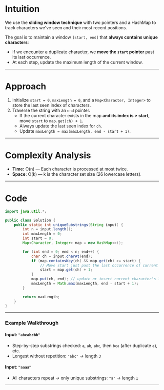 # Intuition

We use the **sliding window technique** with two pointers and a HashMap to track characters we've seen and their most recent positions.

The goal is to maintain a window `[start, end]` that **always contains unique characters**:
* If we encounter a duplicate character, we **move the `start` pointer** past its last occurrence.
* At each step, update the maximum length of the current window.

---

# Approach

1. Initialize `start = 0`, `maxLength = 0`, and a `Map<Character, Integer>` to store the last seen index of characters.
2. Traverse the string with an `end` pointer.
   * If the current character exists in the map **and its index is ≥ start**, move `start` to `map.get(ch) + 1`.
   * Always update the last seen index for `ch`.
   * Update `maxLength = max(maxLength, end - start + 1)`.

---

# Complexity Analysis

* **Time:** O(n) — Each character is processed at most twice.
* **Space:** O(k) — k is the character set size (26 lowercase letters).

---

# Code

```java
import java.util.*;

public class Solution {
    public static int uniqueSubstrings(String input) {
        int n = input.length();
        int maxLength = 0;
        int start = 0;
        Map<Character, Integer> map = new HashMap<>();

        for (int end = 0; end < n; end++) {
            char ch = input.charAt(end);
            if (map.containsKey(ch) && map.get(ch) >= start) {
                // Move start just past the last occurrence of current character
                start = map.get(ch) + 1;
            }
            map.put(ch, end); // update or insert current character's latest index
            maxLength = Math.max(maxLength, end - start + 1);
        }

        return maxLength;
    }
}
```

---

### **Example Walkthrough**

#### Input: `"abcabcbb"`

* Step-by-step substrings checked: `a`, `ab`, `abc`, then `bca` (after duplicate `a`), etc.
* Longest without repetition: `"abc"` → length `3`

#### Input: `"aaaa"`

* All characters repeat → only unique substrings: `"a"` → length `1`

---
